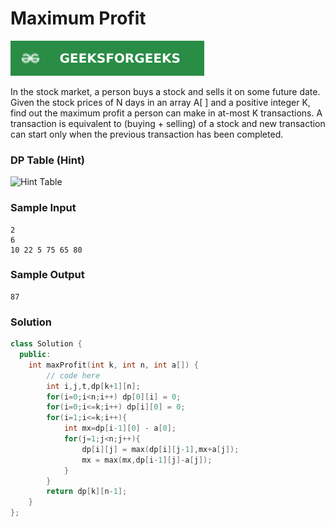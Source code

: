 # Maximum Profit

[![Problem Link](../assets/gfg.svg)](https://practice.geeksforgeeks.org/problems/maximum-profit4657/1#)

In the stock market, a person buys a stock and sells it on some future date. Given the stock prices of N days in an array A[ ] and a positive integer K, find out the maximum profit a person can make in at-most K transactions. A transaction is equivalent to (buying + selling) of a stock and new transaction can start only when the previous transaction has been completed.

### DP Table (Hint)

![Hint Table](https://user-images.githubusercontent.com/44930179/148659858-dd45a472-54b3-4561-8bda-b7c35b2df318.png)

### Sample Input

```
2
6
10 22 5 75 65 80
```

### Sample Output

```
87
```

### Solution

```cpp
class Solution {
  public:
    int maxProfit(int k, int n, int a[]) {
        // code here
        int i,j,t,dp[k+1][n];
        for(i=0;i<n;i++) dp[0][i] = 0;
        for(i=0;i<=k;i++) dp[i][0] = 0;
        for(i=1;i<=k;i++){
            int mx=dp[i-1][0] - a[0];
            for(j=1;j<n;j++){
                dp[i][j] = max(dp[i][j-1],mx+a[j]);
                mx = max(mx,dp[i-1][j]-a[j]);
            }
        }
        return dp[k][n-1];
    }
};
```
